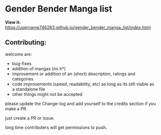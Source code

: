 # Gender Bender Manga list
**View it:** https://username746283.github.io/gender_bender_manga_list/index.html
## Contributing:
welcome are:
- bug-fixes
- addition of mangas (no h*)
- improvement or addition of an (short) description, ratings and categories
- code improvements (speed, readability, etc) as long as its still viable as a standalone file
- other things might not be accepted

please update the Change-log and add yourself to the credits section if you make a PR.

just create a PR or Issue.

long time contributers will get permissions to push.
